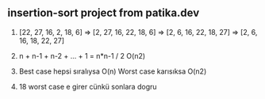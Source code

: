 ## insertion-sort project from patika.dev

1. [22, 27, 16, 2, 18, 6] => [2, 27, 16, 22, 18, 6] => [2, 6, 16, 22, 18, 27] => [2, 6, 16, 18, 22, 27]

2. n + n-1 + n-2 + ... + 1 = n\*n-1 / 2 O(n2)

3. Best case hepsi sıralıysa O(n)
   Worst case karısıksa O(n2)

4. 18 worst case e girer cünkü sonlara dogru
